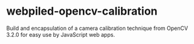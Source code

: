 # webpiled-opencv-calibration
Build and encapsulation of a camera calibration technique from OpenCV 3.2.0 for easy use by JavaScript web apps.
